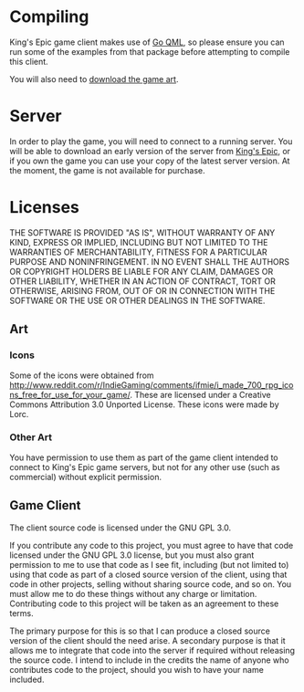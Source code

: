 # Compiling

King's Epic game client makes use of [Go QML](https://github.com/go-qml/qml), so please ensure you can run some of the examples from that package before attempting to compile this client.

You will also need to [download the game art](kings-epic.com/art.zip).

# Server

In order to play the game, you will need to connect to a running server.  You will be able to download an early version of the server from [King's Epic](kings-epic.com), or if you own the game you can use your copy of the latest server version.  At the moment, the game is not available for purchase.

# Licenses

THE SOFTWARE IS PROVIDED "AS IS", WITHOUT WARRANTY OF ANY KIND, EXPRESS OR IMPLIED, INCLUDING BUT NOT LIMITED TO THE WARRANTIES OF MERCHANTABILITY, FITNESS FOR A PARTICULAR PURPOSE AND NONINFRINGEMENT. IN NO EVENT SHALL THE AUTHORS OR COPYRIGHT HOLDERS BE LIABLE FOR ANY CLAIM, DAMAGES OR OTHER LIABILITY, WHETHER IN AN ACTION OF CONTRACT, TORT OR OTHERWISE, ARISING FROM, OUT OF OR IN CONNECTION WITH THE SOFTWARE OR THE USE OR OTHER DEALINGS IN THE SOFTWARE.

## Art

### Icons

Some of the icons were obtained from http://www.reddit.com/r/IndieGaming/comments/ifmie/i_made_700_rpg_icons_free_for_use_for_your_game/.  These are licensed under a Creative Commons Attribution 3.0 Unported License.  These icons were made by Lorc.

### Other Art

You have permission to use them as part of the game client intended to connect to King's Epic game servers, but not for any other use (such as commercial) without explicit permission.

## Game Client

The client source code is licensed under the GNU GPL 3.0.

If you contribute any code to this project, you must agree to have that code licensed under the GNU GPL 3.0 license, but you must also grant permission to me to use that code as I see fit, including (but not limited to) using that code as part of a closed source version of the client, using that code in other projects, selling without sharing source code, and so on.  You must allow me to do these things without any charge or limitation.  Contributing code to this project will be taken as an agreement to these terms.

The primary purpose for this is so that I can produce a closed source version of the client should the need arise.  A secondary purpose is that it allows me to integrate that code into the server if required without releasing the source code.  I intend to include in the credits the name of anyone who contributes code to the project, should you wish to have your name included.